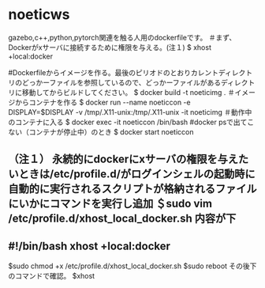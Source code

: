 # noeticws
gazebo,c++,python,pytorch関連を触る人用のdockerfileです。
＃まず、Dockerがxサーバに接続するために権限を与える。(注１)
$ xhost +local:docker

#Dockerfileからイメージを作る。最後のピリオドのとおりカレントディレクトリのどっかーファイルを参照しているので、どっかーファイルがあるディレクトリに移動してからビルドしてください。
$ docker build -t noeticimg .
＃イメージからコンテナを作る
$ docker run --name noeticcon -e DISPLAY=$DISPLAY -v /tmp/.X11-unix:/tmp/.X11-unix -it noeticimg
＃動作中のコンテナに入る
$ docker exec -it noeticcon /bin/bash
#docker psで出てこない（コンテナが停止中）のとき
$ docker start noeticcon 

（注１）
永続的にdockerにxサーバの権限を与えたいときは/etc/profile.d/がログインシェルの起動時に自動的に実行されるスクリプトが格納されるファイルにいかにコマンドを実行し追加
＄sudo vim /etc/profile.d/xhost_local_docker.sh
内容が下
----------------
#!/bin/bash
xhost +local:docker
----------------
$sudo chmod +x /etc/profile.d/xhost_local_docker.sh
$sudo reboot
その後下のコマンドで確認。
$xhost





